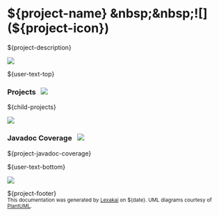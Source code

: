# ${project-name} &nbsp;&nbsp;![](${project-icon})

${project-description}

![](${project-images}/horizontal-line.png)

[//]: # (start-user-text)

${user-text-top}

[//]: # (end-user-text)

### Projects <a name = "projects"></a> &nbsp; ![](${project-images}/gears-40.png)

${child-projects}

![](${project-images}/short-horizontal-line.png)

### Javadoc Coverage <a name = "javadoc-coverage"></a> &nbsp; ![](${project-images}/bargraph-32.png)

${project-javadoc-coverage}

[//]: # (start-user-text)

${user-text-bottom}

[//]: # (end-user-text)

![](${project-images}/horizontal-line.png)

${project-footer}  
<sub>This documentation was generated by [Lexakai](https://github.com/Telenav/lexakai) on ${date}. UML diagrams courtesy
of [PlantUML](http://plantuml.com).</sub>
